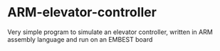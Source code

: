 # ARM-elevator-controller
Very simple program to simulate an elevator controller, written in ARM assembly language and run on an EMBEST board
